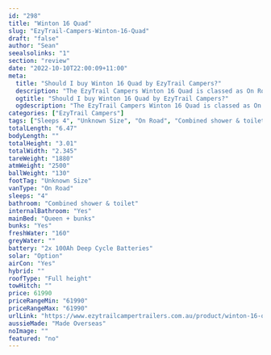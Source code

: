 ```yaml
---
id: "298"
title: "Winton 16 Quad"
slug: "EzyTrail-Campers-Winton-16-Quad"
draft: "false"
author: "Sean"
seealsolinks: "1"
section: "review"
date: "2022-10-10T22:00:09+11:00"
meta:
  title: "Should I buy Winton 16 Quad by EzyTrail Campers?"
  description: "The EzyTrail Campers Winton 16 Quad is classed as On Road, and sleeps 4 people. It is Made Overseas and comes in at Unknown Size. It generally has Combined shower & toilet."
  ogtitle: "Should I buy Winton 16 Quad by EzyTrail Campers?"
  ogdescription: "The EzyTrail Campers Winton 16 Quad is classed as On Road, and sleeps 4 people. It is Made Overseas and comes in at Unknown Size. It generally has Combined shower & toilet."
categories: ["EzyTrail Campers"]
tags: ["Sleeps 4", "Unknown Size", "On Road", "Combined shower & toilet", "Full height", "60 - 70k", "Made Overseas"]
totalLength: "6.47"
bodyLength: ""
totalHeight: "3.01"
totalWidth: "2.345"
tareWeight: "1880"
atmWeight: "2500"
ballWeight: "130"
footTag: "Unknown Size"
vanType: "On Road"
sleeps: "4"
bathroom: "Combined shower & toilet"
internalBathroom: "Yes"
mainBed: "Queen + bunks"
bunks: "Yes"
freshWater: "160"
greyWater: ""
battery: "2x 100Ah Deep Cycle Batteries"
solar: "Option"
airCon: "Yes"
hybrid: ""
roofType: "Full height"
towHitch: ""
price: 61990
priceRangeMin: "61990"
priceRangeMax: "61990"
urlLink: "https://www.ezytrailcampertrailers.com.au/product/winton-16-quad/"
aussieMade: "Made Overseas"
noImage: ""
featured: "no"
---
```

